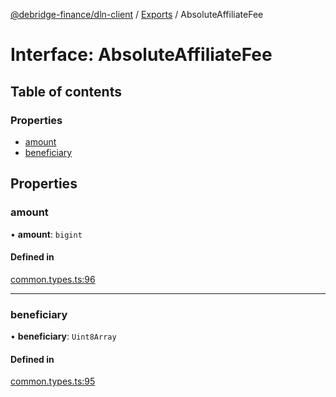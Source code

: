 [@debridge-finance/dln-client](../README.md) / [Exports](../modules.md) / AbsoluteAffiliateFee

# Interface: AbsoluteAffiliateFee

## Table of contents

### Properties

- [amount](AbsoluteAffiliateFee.md#amount)
- [beneficiary](AbsoluteAffiliateFee.md#beneficiary)

## Properties

### amount

• **amount**: `bigint`

#### Defined in

[common.types.ts:96](https://github.com/debridge-finance/dln-ts-client/blob/dc0fd1b/src/common.types.ts#L96)

___

### beneficiary

• **beneficiary**: `Uint8Array`

#### Defined in

[common.types.ts:95](https://github.com/debridge-finance/dln-ts-client/blob/dc0fd1b/src/common.types.ts#L95)
